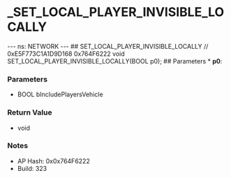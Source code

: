 # _SET_LOCAL_PLAYER_INVISIBLE_LOCALLY

--- ns: NETWORK --- ## SET_LOCAL_PLAYER_INVISIBLE_LOCALLY  // 0xE5F773C1A1D9D168 0x764F6222 void SET_LOCAL_PLAYER_INVISIBLE_LOCALLY(BOOL p0);   ## Parameters * **p0**:

### Parameters
* BOOL bIncludePlayersVehicle

### Return Value
* void

### Notes
* AP Hash: 0x0x764F6222
* Build: 323

